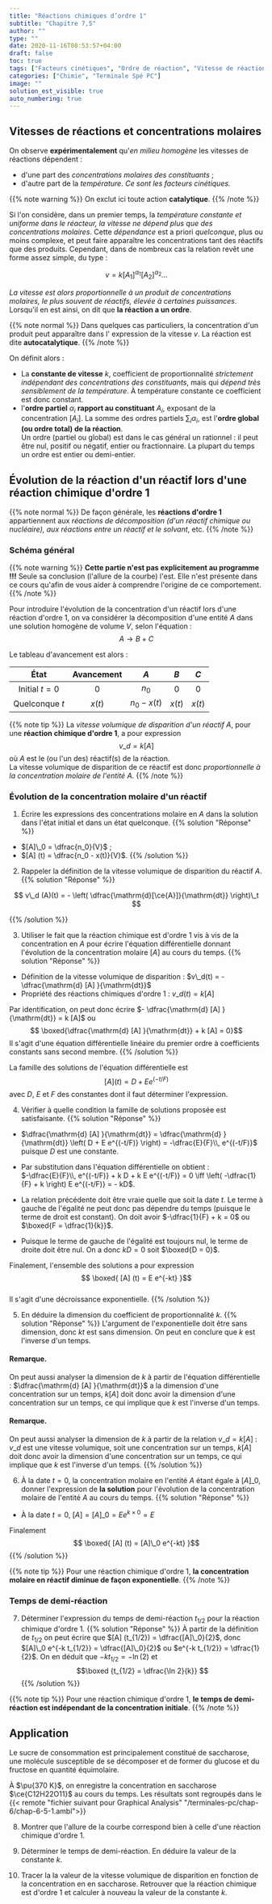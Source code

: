 ```yaml
---
title: "Réactions chimiques d’ordre 1"
subtitle: "Chapitre 7,5"
author: ""
type: ""
date: 2020-11-16T08:53:57+04:00
draft: false
toc: true
tags: ["Facteurs cinétiques", "Ordre de réaction", "Vitesse de réaction"]
categories: ["Chimie", "Terminale Spé PC"]
image: ""
solution_est_visible: true
auto_numbering: true
---
```


## Vitesses de réactions et concentrations molaires

On observe **expérimentalement** qu'*en milieu homogène* les vitesses de réactions dépendent :
- d'une part des *concentrations molaires des constituants* ;
- d'autre part de la *température*.
*Ce sont les facteurs cinétiques.*

{{% note warning %}}
On exclut ici toute action **catalytique**.
{{% /note %}}

Si l'on considère, dans un premier temps, la *température constante et uniforme dans le réacteur, la vitesse ne dépend plus que des concentrations molaires*. Cette *dépendance* est a priori *quelconque*, plus ou moins complexe, et peut faire apparaître les concentrations tant des réactifs que des produits. Cependant, dans de nombreux cas la relation revêt une forme assez simple, du type : 

$$ v = k [A_1]^{\alpha_1}[A_2]^{\alpha_2}\ldots$$

*La vitesse est alors proportionnelle à un produit de concentrations molaires, le plus souvent de réactifs, élevée à certaines puissances*. Lorsqu'il en est ainsi, on dit que **la réaction a un ordre**.

{{% note normal %}}
Dans quelques cas particuliers, la concentration d'un produit peut apparaître dans l' expression de la vitesse $v$. La réaction est dite **autocatalytique**.
{{% /note %}}

On définit alors :
- La **constante de vitesse** $k$, coefficient de proportionnalité *strictement indépendant des concentrations des constituants*, mais qui *dépend très sensiblement de la température*. À température constante ce coefficient est donc constant.
- l'**ordre partiel** $\alpha_i$ **rapport au constituant** $A_i$, exposant de la concentration $[A_i]$. La somme des ordres partiels $\sum_i \alpha_i$, est l'**ordre global (ou ordre total) de la réaction**.      
Un ordre (partiel ou global) est dans le cas général un rationnel : il peut être nul, positif ou négatif, entier ou fractionnaire. La plupart du temps un ordre est entier ou demi-entier.

## Évolution de la réaction d'un réactif lors d'une réaction chimique d'ordre 1

{{% note normal %}}
De façon générale, les **réactions d'ordre 1** appartiennent aux *réactions de décomposition (d'un réactif chimique ou nucléaire), aux réactions entre un réactif et le solvant*, etc.
{{% /note %}}

### Schéma général 

{{% note warning %}}
**Cette partie n'est pas explicitement au programme !!!** Seule sa conclusion (l'allure de la courbe) l'est. Elle n'est présente dans ce cours qu'afin de vous aider à comprendre l'origine de ce comportement.
{{% /note %}}

Pour introduire l'évolution de la concentration d'un réactif lors d'une réaction d'ordre 1, on va considérer la décomposition d'une entité $A$ dans une solution homogène de volume $V$, selon l'équation :
$$ A \longrightarrow B + C $$

Le tableau d'avancement est alors :
<center>

| État | Avancement | $A$ | $B$ | $C$ |
| :---: | :---: | :---: | :---: | :---: |
| Initial $t=0$ | 0 | $n_0$ | 0 | 0 |
| Quelconque $t$ | $x(t)$ | $n_0 - x(t)$ | $x(t)$ | $x(t)$ |

</center>

{{% note tip %}}
La *vitesse volumique de disparition d'un réactif* $A$, pour une **réaction chimique d'ordre 1**, a pour expression 
$$ 
    v\_d = k [A] 
$$
où $A$ est le (ou l'un des) réactif(s) de la réaction.    
La vitesse volumique de disparition de ce réactif est donc *proportionnelle à la concentration molaire de l'entité* $A$.
{{% /note %}}


### Évolution de la concentration molaire d'un réactif

1. Écrire les expressions des concentrations molaire en $A$ dans la solution dans l'état initial et dans un état quelconque.
{{% solution "Réponse" %}}
- $[A]\_0 = \dfrac{n_0}{V}$ ;
- $[A] (t) = \dfrac{n_0 - x(t)}{V}$.
{{% /solution %}}

<!--
2. Donner l'expression de la vitesse volumique de réaction en fonction de l'avancement de la réaction.
{{% solution "Réponse" %}}
- $v = \dfrac{1}{V}\\, \dfrac{\mathrm{d} x}{\mathrm{dt}}$
{{% /solution %}}
-->

2. Rappeler la définition de la vitesse volumique de disparition du réactif $A$.
{{% solution "Réponse" %}}

$$
    v\_d (A)(t) = - \left( \dfrac{\mathrm{d}[\ce{A}]}{\mathrm{dt}} \right)\_t
$$

{{% /solution %}}

<!--
En déduire l'expression de la vitesse volumique de réaction en fonction de la concentration en réactif $A$.
{{% solution "Réponse" %}}
- Puisque le volume de la solution est constant, $v = \dfrac{\mathrm{d} (x/V)}{\mathrm{dt}}$ ;
- $[A] (t) = \dfrac{n_0 - x(t)}{V} \iff \dfrac{x(t)}{V} = \dfrac{n_0}{V} - [A] (t)$.

Finalement $v = \dfrac{\mathrm{d} (x/V)}{\mathrm{dt}} = \dfrac{\mathrm{d} }{\mathrm{dt}} \left( \dfrac{n_0}{V} - [A] (t)  \right) = - \dfrac{\mathrm{d} [A] }{\mathrm{dt}}$ puisque $\dfrac{n_0}{V}$ est une constante.
$$\boxed{v(t) = - \dfrac{\mathrm{d} [A] }{\mathrm{dt}}}$$
{{% /solution %}}
-->

3. Utiliser le fait que la réaction chimique est d'ordre 1 vis à vis de la concentration en $A$ pour écrire l'équation différentielle donnant l'évolution de la concentration molaire $[A]$ au cours du temps.
{{% solution "Réponse" %}}
- Définition de la vitesse volumique de disparition : $v\_d(t) = - \dfrac{\mathrm{d} [A] }{\mathrm{dt}}$
- Propriété des réactions chimiques d'ordre 1 : $v\_d(t) = k [A]$

Par identification, on peut donc écrire $- \dfrac{\mathrm{d} [A] }{\mathrm{dt}} = k [A]$ ou
$$ \boxed{\dfrac{\mathrm{d} [A] }{\mathrm{dt}} + k [A] = 0}$$
Il s'agit d'une équation différentielle linéaire du premier ordre à coefficients constants sans second membre.
{{% /solution %}}

La famille des solutions de l'équation différentielle est 
$$[A] (t) = D + E e^{(-t/F)}$$
avec $D$, $E$ et $F$ des constantes dont il faut déterminer l'expression.

4. Vérifier à quelle condition la famille de solutions proposée est satisfaisante.
{{% solution "Réponse" %}}
 - $\dfrac{\mathrm{d} [A] }{\mathrm{dt}} = \dfrac{\mathrm{d} }{\mathrm{dt}} \left( D + E e^{(-t/F)} \right) = -\dfrac{E}{F}\\, e^{(-t/F)}$ puisque $D$ est une constante.

 - Par substitution dans l'équation différentielle on obtient :      
 $-\dfrac{E}{F}\\, e^{(-t/F)} + k D + k E e^{(-t/F)} = 0 \iff \left( -\dfrac{1}{F} +  k \right) E e^{(-t/F)} = - kD$. 

 - La relation précédente doit être vraie quelle que soit la date $t$. Le terme à gauche de l'égalité ne peut donc pas dépendre du temps (puisque le terme de droit est constant). On doit avoir $-\dfrac{1}{F} +  k = 0$ ou $\boxed{F = \dfrac{1}{k}}$.

 - Puisque le terme de gauche de l'égalité est toujours nul, le terme de droite doit être nul. On a donc $kD = 0$ soit $\boxed{D = 0}$.

 Finalement, l'ensemble des solutions a pour expression 
 $$ \boxed{ [A] (t) = E e^{-kt}  }$$   
 Il s'agit d'une décroissance exponentielle.
{{% /solution %}}

5. En déduire la dimension du coefficient de proportionnalité $k$.
{{% solution "Réponse" %}}
L'argument de l'exponentielle doit être sans dimension, donc $kt$ est sans dimension. On peut en conclure que $k$ est l'inverse d'un temps.

#### Remarque.
On peut aussi analyser la dimension de $k$ à partir de l'équation différentielle : $\dfrac{\mathrm{d} [A] }{\mathrm{dt}}$ a la dimension d'une concentration sur un temps, $k [A]$ doit donc avoir la dimension d'une concentration sur un temps, ce qui implique que $k$ est l'inverse d'un temps.

#### Remarque.
On peut aussi analyser la dimension de $k$ à partir de la relation $v\_d = k [A]$ : $v\_d$ est une vitesse volumique, soit une concentration sur un temps, $k [A]$ doit donc avoir la dimension d'une concentration sur un temps, ce qui implique que $k$ est l'inverse d'un temps.
{{% /solution %}}

6. À la date $t=0$, la concentration molaire en l'entité $A$ étant égale à $[A]\_0$, donner l'expression de **la solution** pour l'évolution de la concentration molaire de l'entité $A$ au cours du temps.
{{% solution "Réponse" %}}
- À la date $t=0$, $[A] = [A]\_0 = E e^{k\times 0} = E$

Finalement $$ \boxed{ [A] (t) = [A]\_0 e^{-kt}  }$$
{{% /solution %}}

{{% note tip %}}
Pour une réaction chimique d'ordre 1, **la concentration molaire en réactif diminue de façon exponentielle**.
{{% /note %}}

### Temps de demi-réaction

7. Déterminer l'expression du temps de demi-réaction $t_{1/2}$ pour la réaction chimique d'ordre 1.
{{% solution "Réponse" %}}
À partir de la définition de $t_{1/2}$ on peut écrire que $[A] (t_{1/2}) = \dfrac{[A]\_0}{2}$, donc $[A]\_0 e^{-k t_{1/2}} = \dfrac{[A]\_0}{2}$ ou $e^{-k t_{1/2}} = \dfrac{1}{2}$. On en déduit que $-k t_{1/2} = - \ln(2)$ et 
$$\boxed {t_{1/2} = \dfrac{\ln 2}{k}} $$
{{% /solution %}}

{{% note tip %}}
Pour une réaction chimique d'ordre 1, **le temps de demi-réaction est indépendant de la concentration initiale**.
{{% /note %}}

## Application

Le sucre de consommation est principalement constitué de saccharose, une molécule susceptible de se décomposer et de former du glucose et du fructose en quantité équimolaire.

À $\pu{370 K}$, on enregistre la concentration en saccharose $\ce{C12H22O11}$ au cours du temps. Les résultats sont regroupés dans le {{< remote "fichier suivant pour Graphical Analysis" "/terminales-pc/chap-6/chap-6-5-1.ambl">}}

8. Montrer que l'allure de la courbe correspond bien à celle d'une réaction chimique d'ordre 1.

9. Déterminer le temps de demi-réaction. En déduire la valeur de la constante $k$.

<!--
10. À l'aide de l'outil tangente, vérifier que la vitesse volumique de disparition est bien proportionnelle à la concentration en saccharose et calculer à nouveau la valeur de la constante $k$.
-->

10. Tracer la la valeur de la vitesse volumique de disparition en fonction de la concentration en en saccharose. Retrouver que la réaction chimique est d'ordre 1 et calculer à nouveau la valeur de la constante $k$.